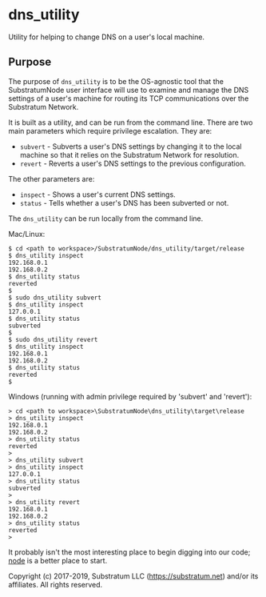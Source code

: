 # dns_utility
Utility for helping to change DNS on a user's local machine.

## Purpose
The purpose of `dns_utility` is to be the OS-agnostic tool that the SubstratumNode user interface will use to examine
and manage the DNS settings of a user's machine for routing its TCP communications over the Substratum Network.

It is built as a utility, and can be run from the command line. There are two main parameters which require privilege escalation. They are:

- `subvert` - Subverts a user's DNS settings by changing it to the local machine so that it relies on the Substratum Network for resolution.
- `revert` - Reverts a user's DNS settings to the previous configuration.

The other parameters are:
- `inspect` - Shows a user's current DNS settings.
- `status` - Tells whether a user's DNS has been subverted or not.

The `dns_utility` can be run locally from the command line.

Mac/Linux:
```
$ cd <path to workspace>/SubstratumNode/dns_utility/target/release
$ dns_utility inspect
192.168.0.1
192.168.0.2
$ dns_utility status
reverted
$
$ sudo dns_utility subvert
$ dns_utility inspect
127.0.0.1
$ dns_utility status
subverted
$
$ sudo dns_utility revert
$ dns_utility inspect
192.168.0.1
192.168.0.2
$ dns_utility status
reverted
$
```

Windows (running with admin privilege required by 'subvert' and 'revert'):
```
> cd <path to workspace>\SubstratumNode\dns_utility\target\release
> dns_utility inspect
192.168.0.1
192.168.0.2
> dns_utility status
reverted
>
> dns_utility subvert
> dns_utility inspect
127.0.0.1
> dns_utility status
subverted
>
> dns_utility revert
192.168.0.1
192.168.0.2
> dns_utility status
reverted
>
```

It probably isn't the most interesting place to begin digging into our code;
[node](https://github.com/SubstratumNetwork/SubstratumNode/tree/master/node)
is a better place to start.


Copyright (c) 2017-2019, Substratum LLC (https://substratum.net) and/or its affiliates. All rights reserved.
